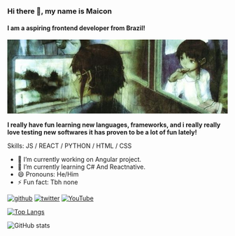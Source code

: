### Hi there 👋, my name is Maicon
#### I am a aspiring frontend developer from Brazil!
![I am a aspiring frontend developer from Brazil!](https://raw.githubusercontent.com/falikw/falikw/main/lainheader.jpg)

**I really have fun learning new languages, frameworks, and i really really love testing new softwares it has proven to be a lot of fun lately!**

Skills: JS / REACT / PYTHON / HTML / CSS

- 🔭 I’m currently working on Angular project. 
- 🌱 I’m currently learning C# And Reactnative. 
- 😄 Pronouns: He/Him 
- ⚡ Fun fact: Tbh none 


[<img src='https://cdn.jsdelivr.net/npm/simple-icons@3.0.1/icons/github.svg' alt='github' height='40'>](https://github.com/falikw)  [<img src='https://cdn.jsdelivr.net/npm/simple-icons@3.0.1/icons/twitter.svg' alt='twitter' height='40'>](https://twitter.com/laincor3)  [<img src='https://cdn.jsdelivr.net/npm/simple-icons@3.0.1/icons/youtube.svg' alt='YouTube' height='40'>](https://www.youtube.com/channel/Falik)  

[![Top Langs](https://github-readme-stats.vercel.app/api/top-langs/?username=falikw)](https://github.com/anuraghazra/github-readme-stats)

![GitHub stats](https://github-readme-stats.vercel.app/api?username=falikw&show_icons=true)  

